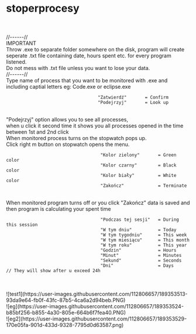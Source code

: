 # stoperprocesy
<br>
<br> //------//
<br> IMPORTANT
<br> Throw .exe to separate folder somewhere on the disk, program will create seperate .txt file containing date, hours spent etc. for every program listened.
<br> Do not mess with .txt file unless you want to lose your data.
<br> //------//
<br> Type name of process that you want to be monitored with .exe and including captial letters eg: Code.exe or eclipse.exe 

                                       "Zatwierdź"       = Confirm
                                       "Podejrzyj"       = Look up
                                                        
<br> "Podejrzyj" option allows you to see all processes,
<br> when u click it second time it shows you all processes opened in the time between 1st and 2nd click
<br> When monitored process turns on the stopwatch pops up.
<br> Click right m button on stopwatch opens the menu.

                                        "Kolor zielony"       = Green color
                                        "Kolor czarny"        = Black color 
                                        "Kolor biały"         = White color
                                        "Zakończ"             = Terminate
                                                        
<br> When monitored program turns off or you click "Zakończ" data is saved and then program is calculating your spent time

                                        "Podczas tej sesji"   = During this session
                                        "W tym dniu"          = Today
                                        "W tym tygodniu"      = This week
                                        "W tym miesiącu"      = This month
                                        "W tym roku"          = This year
                                        "Godzin"              = Hours
                                        "Minut"               = Minutes
                                        "Sekund"              = Seconds
                                        "Dni"                 = Days        // They will show after u exceed 24h
                                                        
                                                        
                                                        
                                                        
<br>
<br>![test1](https://user-images.githubusercontent.com/112806657/189353513-93da9e64-fb0f-43fc-87b5-4ca6a2d94beb.PNG)
<br>![eg](https://user-images.githubusercontent.com/112806657/189353524-b85bf256-b855-4a30-805e-664b6f7fea40.PNG)
<br>![eg2](https://user-images.githubusercontent.com/112806657/189353529-170e05fa-901d-433d-9328-7795d0d63587.png)
